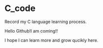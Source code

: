 # C_code
Record my C language learning process.

Hello Github!I am coming!!

I hope I can learn more and grow qucikly here.

